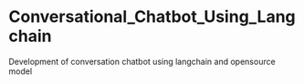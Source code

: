 # Conversational_Chatbot_Using_Langchain
Development of conversation chatbot using langchain and opensource model
